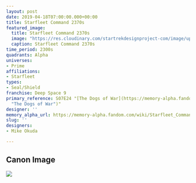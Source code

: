 ```yaml
---
layout: post
date: 2019-04-18T07:00:00.000+00:00
title: Starfleet Command 2370s
featured_image:
  title: Starfleet Command 2370s
  image: "https://res.cloudinary.com/startrekdesignproject-com/image/upload/v1565744973/StarfleetCommand2370sFix2.png"
  caption: Starfleet Command 2370s
time_period: 2300s
quadrants: Alpha
universes:
- Prime
affiliations:
- Starfleet
types:
- Seal/Shield
franchise: Deep Space 9
primary_reference: S07E24 "[The Dogs of War](https://memory-alpha.fandom.com/wiki/The_Dogs_of_War
  "The Dogs of War")"
designer: ''
memory_alpha_url: https://memory-alpha.fandom.com/wiki/Starfleet_Command
slug: ''
designers:
- Mike Okuda

---
```

## Canon Image

![](https://res.cloudinary.com/startrekdesignproject-com/image/upload/v1555623471/StarfleetCommand2370s1.jpg)